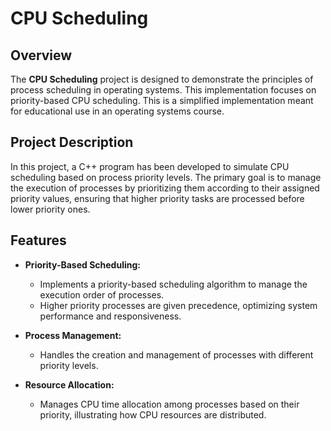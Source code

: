 # CPU Scheduling

## Overview

The **CPU Scheduling** project is designed to demonstrate the principles of process scheduling in operating systems. This implementation focuses on priority-based CPU scheduling.
This is a simplified implementation meant for educational use in an operating systems course. 

## Project Description

In this project, a C++ program has been developed to simulate CPU scheduling based on process priority levels. The primary goal is to manage the execution of processes by prioritizing them according to their assigned priority values, ensuring that higher priority tasks are processed before lower priority ones.

## Features

- **Priority-Based Scheduling:**
  - Implements a priority-based scheduling algorithm to manage the execution order of processes.
  - Higher priority processes are given precedence, optimizing system performance and responsiveness.

- **Process Management:**
  - Handles the creation and management of processes with different priority levels.

- **Resource Allocation:**
  - Manages CPU time allocation among processes based on their priority, illustrating how CPU resources are distributed.
